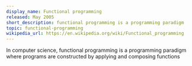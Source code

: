 ```yaml
---
display_name: Functional programming
released: May 2005
short_description: functional programming is a programming paradigm
topic: functional-programming 
wikipedia_url: https://en.wikipedia.org/wiki/Functional_programming
---
```

In computer science, functional programming is a programming paradigm where programs are constructed by applying and composing functions
